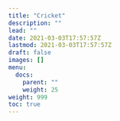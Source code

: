 ```yaml
---
title: "Cricket"
description: ""
lead: ""
date: 2021-03-03T17:57:57Z
lastmod: 2021-03-03T17:57:57Z
draft: false
images: []
menu: 
  docs:
    parent: ""
    weight: 25
weight: 999
toc: true
---
```

